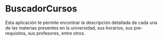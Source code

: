 # BuscadorCursos
Esta aplicación te permite encontrar la descripción detallada de cada una de las materias presentes en la universidad, sus horarios, sus pre-requisitos, sus profesores, entre otros.
